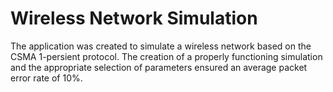# Wireless Network Simulation
The application was created to simulate a wireless network based on the CSMA 1-persient protocol. The creation of a properly functioning simulation and the appropriate selection of parameters ensured an average packet error rate of 10%.
